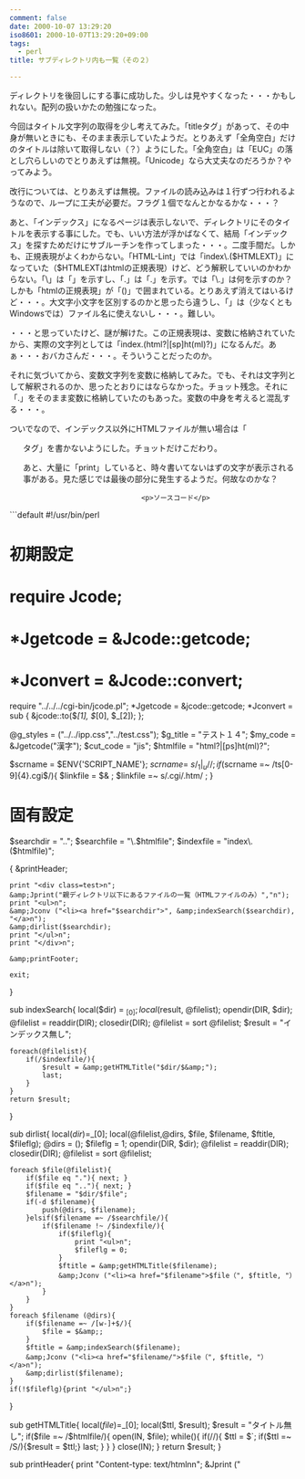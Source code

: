 ```yaml
---
comment: false
date: 2000-10-07 13:29:20
iso8601: 2000-10-07T13:29:20+09:00
tags:
  - perl
title: サブディレクトリ内も一覧（その２）

---
```


<div class="entry-body">
                                 <p>ディレクトリを後回しにする事に成功した。少しは見やすくなった・・・かもしれない。配列の扱いかたの勉強になった。 </p>

<p>今回はタイトル文字列の取得を少し考えてみた。「titleタグ」があって、その中身が無いときにも、そのまま表示していたようだ。とりあえず「全角空白」だけのタイトルは除いて取得しない（？）ようにした。「全角空白」は「EUC」の落とし穴らしいのでとりあえずは無視。「Unicode」なら大丈夫なのだろうか？やってみよう。 </p>

<p>改行については、とりあえずは無視。ファイルの読み込みは１行ずつ行われるようなので、ループに工夫が必要だ。フラグ１個でなんとかなるかな・・・？ </p>

<p>あと、「インデックス」になるページは表示しないで、ディレクトリにそのタイトルを表示する事にした。でも、いい方法が浮かばなくて、結局「インデックス」を探すためだけにサブルーチンを作ってしまった・・・。二度手間だ。しかも、正規表現がよくわからない。「HTML-Lint」では「index\.($HTMLEXT)」になっていた（$HTMLEXTはhtmlの正規表現）けど、どう解釈していいのかわからない。「\」は「」を示すし、「.」は「.」を示す。では「\.」は何を示すのか？しかも「htmlの正規表現」が「()」で囲まれている。とりあえず消えてはいるけど・・・。大文字小文字を区別するのかと思ったら違うし、「」は（少なくともWindowsでは）ファイル名に使えないし・・・。難しい。 </p>

<p>・・・と思っていたけど、謎が解けた。この正規表現は、変数に格納されていたから、実際の文字列としては「index.(html?|[sp]ht(ml)?)」になるんだ。あぁ・・・おバカさんだ・・・。そういうことだったのか。 </p>

<p>それに気づいてから、変数文字列を変数に格納してみた。でも、それは文字列として解釈されるのか、思ったとおりにはならなかった。チョット残念。それに「.」をそのまま変数に格納していたのもあった。変数の中身を考えると混乱する・・・。 </p>

<p>ついでなので、インデックス以外にHTMLファイルが無い場合は「</p><ul>タグ」を書かないようにした。チョットだけこだわり。 

<p>あと、大量に「print」していると、時々書いてないはずの文字が表示される事がある。見た感じでは最後の部分に発生するようだ。何故なのかな？</p>
                              
                                 <p>ソースコード</p>

</ul>```default
#!/usr/bin/perl

# 初期設定
# require Jcode;
# *Jgetcode = &amp;Jcode::getcode;
# *Jconvert = &amp;Jcode::convert;

require "../../../cgi-bin/jcode.pl";
*Jgetcode = &amp;jcode::getcode;
*Jconvert = sub { &amp;jcode::to($_[1], $_[0], $_[2]); };

@g_styles = ("../../ipp.css","../test.css");
$g_title = "テスト１４";
$my_code = &amp;Jgetcode("漢字");
$cut_code = "jis";
$htmlfile = "html?|[ps]ht(ml)?";

$scrname = $ENV{'SCRIPT_NAME'};
$scrname =~ s/_1|_u// ;
if($scrname =~ /ts[0-9]{4}.cgi$/){
    $linkfile = $&amp; ;
    $linkfile =~ s/.cgi/.htm/ ;
}

# 固有設定
$searchdir = "..";
$searchfile = "\.$htmlfile";
$indexfile = "index\.($htmlfile)";

{
    &amp;printHeader;

    print "<div class=test>n";
    &amp;Jprint("親ディレクトリ以下にあるファイルの一覧（HTMLファイルのみ）","n");
    print "<ul>n";
    &amp;Jconv ("<li><a href="$searchdir">", &amp;indexSearch($searchdir), "</a>n");
    &amp;dirlist($searchdir);
    print "</ul>n";
    print "</div>n";

    &amp;printFooter;

    exit;
}

sub indexSearch{
    local($dir) = $_[0];
    local($result, @filelist);
    opendir(DIR, $dir);
    @filelist = readdir(DIR);
    closedir(DIR);
    @filelist = sort @filelist;
    $result = "インデックス無し";

    foreach(@filelist){
        if(/$indexfile/){
            $result = &amp;getHTMLTitle("$dir/$&amp;");
            last;
        }
    }
    return $result;
}

sub dirlist{
    local($dir)=$_[0];
    local(@filelist,@dirs, $file, $filename, $ftitle, $fileflg);
    @dirs = ();
    $fileflg = 1;
    opendir(DIR, $dir);
    @filelist = readdir(DIR);
    closedir(DIR);
    @filelist = sort @filelist;

    foreach $file(@filelist){
        if($file eq "."){ next; }
        if($file eq ".."){ next; }
        $filename = "$dir/$file";
        if(-d $filename){
            push(@dirs, $filename);
        }elsif($filename =~ /$searchfile/){
            if($filename !~ /$indexfile/){
                if($fileflg){
                    print "<ul>n";
                    $fileflg = 0;
                }
                $ftitle = &amp;getHTMLTitle($filename);
                &amp;Jconv ("<li><a href="$filename">$file（", $ftitle, "）</a>n");
            }
        }
    }
    foreach $filename (@dirs){
        if($filename =~ /[w-]+$/){
            $file = $&amp;;
        }
        $ftitle = &amp;indexSearch($filename);
        &amp;Jconv ("<li><a href="$filename/">$file（", $ftitle, "）</a>n");
        &amp;dirlist($filename);
    }
    if(!$fileflg){print "</ul>n";}
}

sub getHTMLTitle{
    local($file)=$_[0];
    local($ttl, $result);
    $result = "タイトル無し";
    if($file =~ /$htmlfile/){
        open(IN, $file);
        while(<IN>){
            if(/<title>/){
                if($' =~ /</title>/){
                    $ttl = $`;
                    if($ttl =~ /S/){$result = $ttl;}
                    last;
                }
            }
        }
        close(IN);
    }
    return $result;
}

sub printHeader{
    print "Content-type: text/htmlnn";
    &amp;Jprint ("<html lang=ja><head><title>$g_title</title>n");
    foreach (@g_styles){
        print "<link rel="stylesheet" type="text/css" href="$_">n";
    }
    print "</head><body>n";
    print "<div class=head>n";
    &amp;Jprint ("<h1>$g_title</h1><hr>n");
    &amp;printlinks;
    print "<hr></div>n";
}

sub printFooter{
    print "<div class=foot><hr>n";
    &amp;printlinks;
    print "<hr>n";
    open(IN, "../../sig.txt");
    while (<IN>){
        print;
    }
    close(IN);
    print "</div>n";
    print "</body></html>n";
}

sub printlinks{
    print "<a href="../../../index.htm">Home</a>n";
    print "/n<a href="../../">Perl</a>n";
    print "/n<a href="../">TestCGI Index</a>n";
    if($linkfile){
        &amp;Jprint ("/n<a href="../$linkfile">$g_titleの解説</a>n");
    }
}

sub Jprint{
    foreach (@_) {
        print &amp;Jconvert($_, $cut_code, $my_code);
    }
}

sub Jconv{
    foreach (@_) {
        print &amp;Jconvert($_, $cut_code, &amp;Jgetcode($_));
    }
}
```
                              </div>
    	